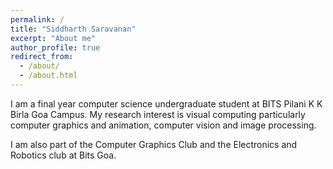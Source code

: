 ```yaml
---
permalink: /
title: "Siddharth Saravanan"
excerpt: "About me"
author_profile: true
redirect_from: 
  - /about/
  - /about.html
---
```


I am a final year computer science undergraduate student at BITS Pilani K K Birla Goa Campus. My research interest is visual computing particularly computer graphics and animation, computer vision and image processing.

I am also part of the Computer Graphics Club and the Electronics and Robotics club at Bits Goa.
